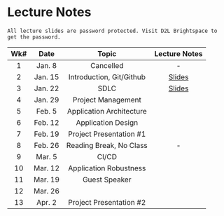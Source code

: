# Lecture Notes

```{warning}
All lecture slides are password protected. Visit D2L Brightspace to get the password.
```


| Wk# |  Date   |          Topic           |                                                                                                                                                        Lecture Notes                                                                                                                                                        |
|:---:|:-------:|:------------------------:|:---------------------------------------------------------------------------------------------------------------------------------------------------------------------------------------------------------------------------------------------------------------------------------------------------------------------------:|
|  1  | Jan. 8  |        Cancelled         |                                                                                                                                                              -                                                                                                                                                              |
|  2  | Jan. 15 | Introduction, Git/Github | [Slides](https://jstrieb.github.io/link-lock/#eyJ2IjoiMC4wLjEiLCJlIjoiNW1RSVRSeTlCbXI2eEhHK3l6V3daTS9UQWlwVFl1SElJRTlCV2RtbStmQStaNmgrMWZhQzZXeU1xdmJkeVRKQmR2aXI5WjM0TzBDY1Z3NWN4UG53YVpDVkh3ZStoSFVmVnBQcVlESDIreEtOalJxVlRlYmlLRzRrNEgzWEN6eUphWUY1TTgvWk5SeWZPZzRvejFlMS9OYjZDa2c9IiwiaSI6IkxkYU5rQVltZmNDUDdqYXUifQ==) |
|  3  | Jan. 22 | SDLC  | [Slides](https://jstrieb.github.io/link-lock/#eyJ2IjoiMC4wLjEiLCJlIjoiKzQ0YnpoRjU4THpDZ3gzZWsyVTdtbks1SEwydFM2cVJzcHJPcTVZTElhQ2I1UDg2ZlZmT2tWWnB5SVkrS2tndCtQRzIwWmtlWUxGVUljOEpTYlM2UnhJdzVsdmp0b2JkU0kzS2ZyMWhtYnV0ejBxOVpMYlJ4eFVSbThQaCtBMVE5Q3dNTmZJRnNmQUtSOVBKLzN2bFczRlovNVU9IiwiaSI6ImpFWkEyRjNPSDZXRExuWE0ifQ==) |
|  4  | Jan. 29 |    Project Management    |                                                                                                                                                                                                                                                                                                                             |
|  5  | Feb. 5  | Application Architecture |                                                                                                                                                                                                                                                                                                                             |
|  6  | Feb. 12 |    Application Design    |                                                                                                                                                                                                                                                                                                                             |
|  7  | Feb. 19 | Project Presentation #1  |                                                                                                                                                                                                                                                                                                                             |
|  8  | Feb. 26 | Reading Break, No Class  |                                                                                                                                                              -                                                                                                                                                              |
|  9  | Mar. 5  |          CI/CD           |                                                                                                                                                                                                                                                                                                                             |
| 10  | Mar. 12 |  Application Robustness  |                                                                                                                                                                                                                                                                                                                             |
| 11  | Mar. 19 |      Guest Speaker       |                                                                                                                                                                                                                                                                                                                             |
| 12  | Mar. 26 |                          |                                                                                                                                                                                                                                                                                                                             |
| 13  | Apr. 2  | Project Presentation #2  |                                                                                                                                                                                                                                                                                                                             |


